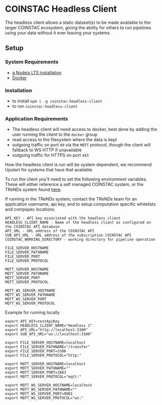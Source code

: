 # COINSTAC Headless Client

The headless client allows a static dataset(s) to be made available to the larger COINSTAC ecosystem, giving the ability for others to run pipelines using your data without it ever leaving your systems.

## Setup
### System Requirements
 * [a Nodejs LTS installation](https://nodejs.org/en/)
 * [Docker](https://docs.docker.com/engine/install/)

### Installation
 * to install `npm i -g coinstac-headless-client`
 * to run `coinstac-headless-client`

### Application Requirements
 * The headless client will need access to docker, best done by adding the user running the client to the `docker` group
 * read access to the filesystem where the data is kept
 * outgoing traffic on port `80` via the `MQTT` protocol, though the client will fallback to WS HTTP if unavailable
 * outgoing traffic for HTTPS on port `443`


How the headless client is run will be system dependent, we recommend Upstart for systems that have that
available

To run the client you'll need to set the following environment variables. These will either reference a self managed COINSTAC system, or the TReNDs system found [here](../coinstac-ui/config/local-production.json).

If running in the TReNDs system, contact the TReNDs team for an application username, api key, and to setup computation specific whitelists and compspec locations.

```
API_KEY - API key associated with the headless client
HEADLESS_CLIENT_NAME - Name of the headless client as configured on the COINSTAC API database
API_URL - URL address of the COINSTAC API
SUB_API_URL - URL address of the subscription COINSTAC API
COINSTAC_WORKING_DIRECTORY - working directory for pipeline operation

FILE_SERVER_HOSTNAME
FILE_SERVER_PATHNAME
FILE_SERVER_PORT
FILE_SERVER_PROTOCOL

MQTT_SERVER_HOSTNAME
MQTT_SERVER_PATHNAME
MQTT_SERVER_PORT
MQTT_SERVER_PROTOCOL

MQTT_WS_SERVER_HOSTNAME
MQTT_WS_SERVER_PATHNAME
MQTT_WS_SERVER_PORT
MQTT_WS_SERVER_PROTOCOL
```

Example for running locally
```
export API_KEY=testApiKey
export HEADLESS_CLIENT_NAME="Headless 1"
export API_URL="http://localhost:3100"
export SUB_API_URL="ws://localhost:3100"

export FILE_SERVER_HOSTNAME=localhost
export FILE_SERVER_PATHNAME="/transfer"
export FILE_SERVER_PORT=3300
export FILE_SERVER_PROTOCOL="http:"

export MQTT_SERVER_HOSTNAME=localhost
export MQTT_SERVER_PATHNAME=""
export MQTT_SERVER_PORT=1883
export MQTT_SERVER_PROTOCOL="mqtt:"

export MQTT_WS_SERVER_HOSTNAME=localhost
export MQTT_WS_SERVER_PATHNAME=""
export MQTT_WS_SERVER_PORT=9001
export MQTT_WS_SERVER_PROTOCOL="ws:"
```
